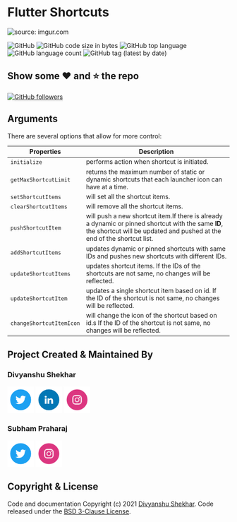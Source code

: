 # Flutter Shortcuts

<img src="https://i.imgur.com/462Y6wf.gif" title="source: imgur.com" />

![GitHub](https://img.shields.io/github/license/divshekhar/flutter_shortcuts?style=plastic) ![GitHub code size in bytes](https://img.shields.io/github/languages/code-size/divshekhar/flutter_shortcuts?style=plastic) ![GitHub top language](https://img.shields.io/github/languages/top/divshekhar/flutter_shortcuts?style=plastic) ![GitHub language count](https://img.shields.io/github/languages/count/divshekhar/flutter_shortcuts?style=plastic) ![GitHub tag (latest by date)](https://img.shields.io/github/v/tag/divshekhar/flutter_shortcuts?style=plastic)

## Show some :heart: and :star: the repo

[![GitHub followers](https://img.shields.io/github/followers/divshekhar.svg?style=social&label=Follow)](https://github.com/divshekhar/)

## Arguments

There are several options that allow for more control:

|  Properties  |   Description   |
|--------------|-----------------|
| `initialize` | performs action when shortcut is initiated. |
| `getMaxShortcutLimit` | returns the maximum number of static or dynamic shortcuts that each launcher icon can have at a time. |
| `setShortcutItems` | will set all the shortcut items. |
| `clearShortcutItems` | will remove all the shortcut items.|
| `pushShortcutItem` | will push a new shortcut item.If there is already a dynamic or pinned shortcut with the same **ID**, the shortcut will be updated and pushed at the end of the shortcut list. |
| `addShortcutItems` |updates dynamic or pinned shortcuts with same IDs and pushes new shortcuts with different IDs. |
| `updateShortcutItems` | updates shortcut items. If the IDs of the shortcuts are not same, no changes will be reflected. |
| `updateShortcutItem` | updates a single shortcut item based on id. If the ID of the shortcut is not same, no changes will be reflected. |
| `changeShortcutItemIcon` | will change the icon of the shortcut based on id.s If the ID of the shortcut is not same, no changes will be reflected. |

## Project Created & Maintained By

### Divyanshu Shekhar

<a href="https://twitter.com/dshekhar17"><img src="https://github.com/aritraroy/social-icons/blob/master/twitter-icon.png?raw=true" width="60"></a> <a href="https://in.linkedin.com/in/divyanshu-shekhar-a8a04a162"><img src="https://github.com/aritraroy/social-icons/blob/master/linkedin-icon.png?raw=true" width="60"></a> <a href="https://instagram.com/dshekhar17"><img src="https://github.com/aritraroy/social-icons/blob/master/instagram-icon.png?raw=true" width="60"></a>

### Subham Praharaj

<a href="https://twitter.com/SubhamPraharaj6"><img src="https://github.com/aritraroy/social-icons/blob/master/twitter-icon.png?raw=true" width="60"></a> <a href="https://instagram.com/the_champ_subham_865"><img src="https://github.com/aritraroy/social-icons/blob/master/instagram-icon.png?raw=true" width="60"></a>

## Copyright & License

Code and documentation Copyright (c) 2021 [Divyanshu Shekhar](https://divyanshushekhar.com). Code released under the [BSD 3-Clause License](./LICENSE).